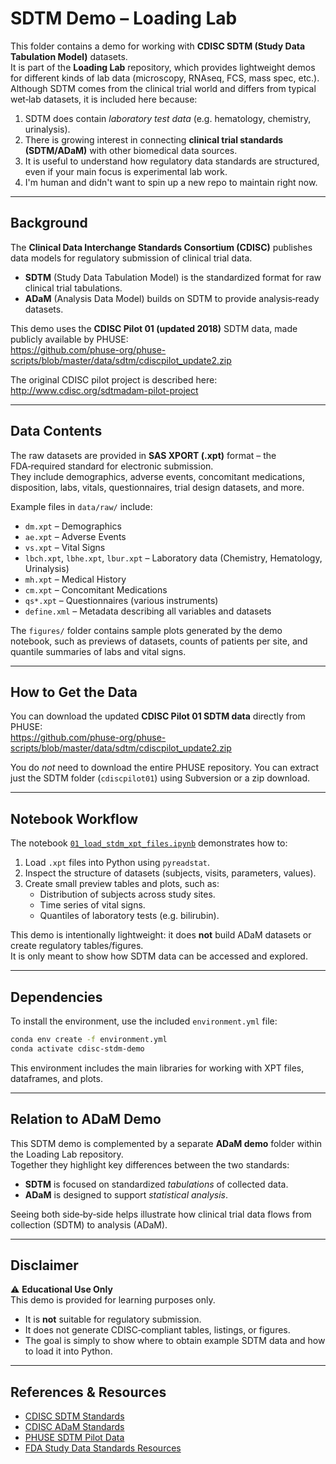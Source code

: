 # SDTM Demo – Loading Lab

This folder contains a demo for working with **CDISC SDTM (Study Data Tabulation Model)** datasets.  
It is part of the **Loading Lab** repository, which provides lightweight demos for different kinds of lab data (microscopy, RNAseq, FCS, mass spec, etc.).  
Although SDTM comes from the clinical trial world and differs from typical wet‑lab datasets, it is included here because:

1. SDTM does contain *laboratory test data* (e.g. hematology, chemistry, urinalysis).  
2. There is growing interest in connecting **clinical trial standards (SDTM/ADaM)** with other biomedical data sources.  
3. It is useful to understand how regulatory data standards are structured, even if your main focus is experimental lab work.  
4. I'm human and didn't want to spin up a new repo to maintain right now.

---

## Background

The **Clinical Data Interchange Standards Consortium (CDISC)** publishes data models for regulatory submission of clinical trial data.  
- **SDTM** (Study Data Tabulation Model) is the standardized format for raw clinical trial tabulations.  
- **ADaM** (Analysis Data Model) builds on SDTM to provide analysis‑ready datasets.  

This demo uses the **CDISC Pilot 01 (updated 2018)** SDTM data, made publicly available by PHUSE:  
<https://github.com/phuse-org/phuse-scripts/blob/master/data/sdtm/cdiscpilot_update2.zip>

The original CDISC pilot project is described here:  
<http://www.cdisc.org/sdtmadam-pilot-project>

---

## Data Contents

The raw datasets are provided in **SAS XPORT (.xpt)** format – the FDA‑required standard for electronic submission.  
They include demographics, adverse events, concomitant medications, disposition, labs, vitals, questionnaires, trial design datasets, and more.  

Example files in `data/raw/` include:

- `dm.xpt` – Demographics  
- `ae.xpt` – Adverse Events  
- `vs.xpt` – Vital Signs  
- `lbch.xpt`, `lbhe.xpt`, `lbur.xpt` – Laboratory data (Chemistry, Hematology, Urinalysis)  
- `mh.xpt` – Medical History  
- `cm.xpt` – Concomitant Medications  
- `qs*.xpt` – Questionnaires (various instruments)  
- `define.xml` – Metadata describing all variables and datasets  

The `figures/` folder contains sample plots generated by the demo notebook, such as previews of datasets, counts of patients per site, and quantile summaries of labs and vital signs.

---

## How to Get the Data

You can download the updated **CDISC Pilot 01 SDTM data** directly from PHUSE:  
<https://github.com/phuse-org/phuse-scripts/blob/master/data/sdtm/cdiscpilot_update2.zip>

You do *not* need to download the entire PHUSE repository. You can extract just the SDTM folder (`cdiscpilot01`) using Subversion or a zip download.

---

## Notebook Workflow

The notebook [`01_load_stdm_xpt_files.ipynb`](notebooks/01_load_stdm_xpt_files.ipynb) demonstrates how to:

1. Load `.xpt` files into Python using `pyreadstat`.  
2. Inspect the structure of datasets (subjects, visits, parameters, values).  
3. Create small preview tables and plots, such as:  
   - Distribution of subjects across study sites.  
   - Time series of vital signs.  
   - Quantiles of laboratory tests (e.g. bilirubin).  

This demo is intentionally lightweight: it does **not** build ADaM datasets or create regulatory tables/figures.  
It is only meant to show how SDTM data can be accessed and explored.

---

## Dependencies

To install the environment, use the included `environment.yml` file:

```bash
conda env create -f environment.yml
conda activate cdisc-stdm-demo
```

This environment includes the main libraries for working with XPT files, dataframes, and plots.

---

## Relation to ADaM Demo

This SDTM demo is complemented by a separate **ADaM demo** folder within the Loading Lab repository.  
Together they highlight key differences between the two standards:  

- **SDTM** is focused on standardized *tabulations* of collected data.  
- **ADaM** is designed to support *statistical analysis*.  

Seeing both side‑by‑side helps illustrate how clinical trial data flows from collection (SDTM) to analysis (ADaM).

---

## Disclaimer

⚠️ **Educational Use Only**  
This demo is provided for learning purposes only.  
- It is **not** suitable for regulatory submission.  
- It does not generate CDISC‑compliant tables, listings, or figures.  
- The goal is simply to show where to obtain example SDTM data and how to load it into Python.

---

## References & Resources

- [CDISC SDTM Standards](https://www.cdisc.org/standards/foundational/sdtm)  
- [CDISC ADaM Standards](https://www.cdisc.org/standards/foundational/adam)  
- [PHUSE SDTM Pilot Data](https://github.com/phuse-org/phuse-scripts/tree/master/data/sdtm)  
- [FDA Study Data Standards Resources](https://www.fda.gov/industry/study-data-standards-resources)

